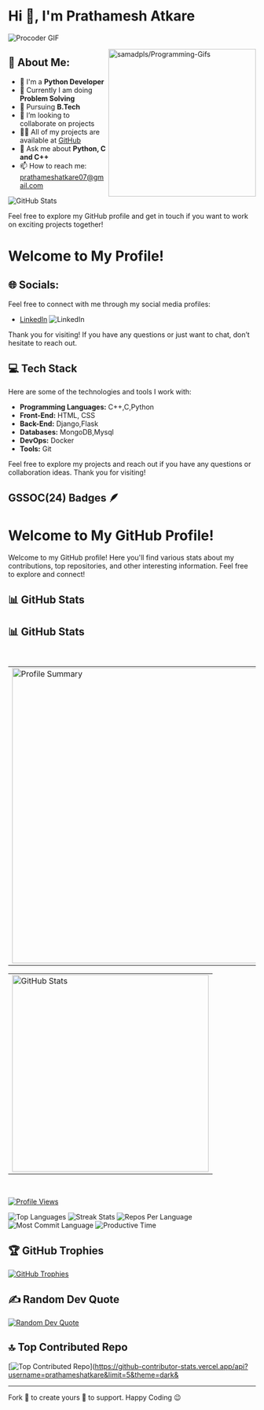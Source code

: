 # Hi 👋, I'm Prathamesh Atkare

![Procoder GIF](https://user-images.githubusercontent.com/74038190/212751818-13da6fd2-27ca-45c4-9c64-3940ccfa6fd3.gif)

<a href='https://github.com/samadpls/Programing-Gifs'>
<img align='right' src='https://programming-gifs.cyclic.app' widht=100 height=300 alt='samadpls/Programming-Gifs'></a>


## 💫 About Me:
- 🔭 I'm a **Python Developer**
- 🌱 Currently I am doing  **Problem Solving**
- 🌱 Pursuing **B.Tech**
- 👯 I’m looking to collaborate on  projects
- 👨‍💻 All of my projects are available at [GitHub](https://github.com/prathameshatkare)
- 💬 Ask me about **Python, C and C++**
- 📫 How to reach me: [prathameshatkare07@gmail.com](mailto:prathameshatkare07@gmail.com)
 
![GitHub Stats](https://user-images.githubusercontent.com/74038190/240304586-d48893bd-0757-481c-8d7e-ba3e163feae7.png)

Feel free to explore my GitHub profile and get in touch if you want to work on exciting projects together!
# Welcome to My Profile!

## 🌐 Socials:

Feel free to connect with me through my social media profiles:

- [LinkedIn]((https://www.linkedin.com/in/prathamesh-atkare-6223aa255/)) ![LinkedIn](https://img.shields.io/badge/LinkedIn-%230077B5.svg?logo=linkedin&logoColor=white)

Thank you for visiting! If you have any questions or just want to chat, don’t hesitate to reach out.

## 💻 Tech Stack

Here are some of the technologies and tools I work with:

- **Programming Languages:** C++,C,Python
- **Front-End:** HTML, CSS 
- **Back-End:** Django,Flask
- **Databases:** MongoDB,Mysql
- **DevOps:** Docker
- **Tools:** Git

Feel free to explore my projects and reach out if you have any questions or collaboration ideas. Thank you for visiting!

## GSSOC(24) Badges 🪶

<!-- I am excited to share the badges I have earned from the GSSOC (GirlScript Summer of Code) 2024 program. You can find more details and see my achieveme

<div align="center" dir="auto">
  <a href="https://gssoc.girlscript.tech/leaderboard" rel="nofollow">
    <img src="https://raw.githubusercontent.com/girlscript/gssoc-website-new/main/public/badges/postman.png" width="85px" height="85px" style="max-width: 100%;">
    <img src="https://github.com/girlscript/gssoc-website-new/raw/main/public/badges/1.png" width="85px" height="85px" style="max-width: 100%;">
    <img src="https://github.com/girlscript/gssoc-website-new/raw/main/public/badges/2.png" width="85px" height="85px" style="max-width: 100%;">
    <img src="https://github.com/girlscript/gssoc-website-new/raw/main/public/badges/3.png" width="85px" height="85px" style="max-width: 100%;">
    <img src="https://github.com/girlscript/gssoc-website-new/raw/main/public/badges/4.png" width="85px" height="85px" style="max-width: 100%;">
    <img src="https://github.com/girlscript/gssoc-website-new/raw/main/public/badges/5.png" width="85px" height="85px" style="max-width: 100%;">
    <img src="https://github.com/girlscript/gssoc-website-new/raw/main/public/badges/6.png" width="85px" height="85px" style="max-width: 100%;">
    <img src="https://github.com/girlscript/gssoc-website-new/raw/main/public/badges/7.png" width="85px" height="85px" style="max-width: 100%;">
    <img src="https://github.com/girlscript/gssoc-website-new/raw/main/public/badges/8.png" width="85px" height="85px" style="max-width: 100%;">
  </a>
</div> -->
# Welcome to My GitHub Profile!

Welcome to my GitHub profile! Here you'll find various stats about my contributions, top repositories, and other interesting information. Feel free to explore and connect!

## 📊 GitHub Stats

## 📊 GitHub Stats
<br>

<table width="100%" align="center">
<tr>
<td>
  <img width="600em" src="http://github-profile-summary-cards.vercel.app/api/cards/profile-details?username=prathameshatkare&theme=radical" alt="Profile Summary">
</td>
</tr>
</table>

<table width="100%" align="center">
<tr>
<td>
  <img width="400em" src="https://github-readme-stats.vercel.app/api?username=prathameshatkare&show_icons=true&locale=en&theme=radical" alt="GitHub Stats"/>
</td>
<!-- <td>
  <img width="420em" src="https://github-readme-streak-stats.herokuapp.com/?user=prathameshatkare&theme=radical" alt="Streak Stats"/>
</td> -->
</tr>
</table>
<br>

[![Profile Views](https://komarev.com/ghpvc/?username=prathameshatkare&abbreviated=true)](https://github.com/prathameshatkare)

![Top Languages](https://github-readme-stats.vercel.app/api/top-langs/?username=prathameshatkare&theme=blue-green&hide_border=true&include_all_commits=false&count_private=true&layout=compact)
![Streak Stats](https://github-readme-streak-stats.herokuapp.com/?user=prathameshatkare&theme=blue-green&hide_border=true)
![Repos Per Language](http://github-profile-summary-cards.vercel.app/api/cards/repos-per-language?username=prathameshatkare&theme=blue_green)
![Most Commit Language](http://github-profile-summary-cards.vercel.app/api/cards/most-commit-language?username=prathameshatkare&theme=blue_green)
![Productive Time](http://github-profile-summary-cards.vercel.app/api/cards/productive-time?username=prathameshatkare&theme=blue_green&utcOffset=8)


## 🏆 GitHub Trophies

[![GitHub Trophies](https://github-profile-trophy.vercel.app/?username=prathameshatkare&theme=shadow_blue&no-frame=false&no-bg=true&margin-w=4)](https://github.com/prathameshatkare)


## ✍️ Random Dev Quote

[![Random Dev Quote](https://quotes-github-readme.vercel.app/api?type=horizontal&theme=radical)](https://quotes-github-readme.vercel.app/api?type=horizontal&theme=radical)

## 🔝 Top Contributed Repo

[![Top Contributed Repo](https://github-contributor-stats.vercel.app/api?username=prathameshatkare&limit=5&theme=dark&combine_all_yearly_contributions=true)](https://github-contributor-stats.vercel.app/api?username=prathameshatkare&limit=5&theme=dark&



---

Fork 🍴 to create yours 🌟 to support. Happy Coding 😉
